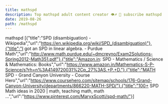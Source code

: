 ```yaml
---
title: mathspd
description: Top mathspd adult content creator 👁♐️ 👑 subscribe mathspd to my porn site below IG mathspd
date: 2019-08-26
path: /mathspd
---
```


mathspd
[{"title":"SPD (disambiguation) - Wikipedia","url":"https://en.wikipedia.org/wiki/SPD_(disambiguation)"},{"title":"I got an SPD in linear algebra. - Purdue Math","url":"http://www.math.purdue.edu/~dmcreyno/Exam2Solutions-Spring2012-Math351.pdf"},{"title":"Amazon.in: SPD - Mathematics / Science & Mathematics: Books","url":"https://www.amazon.in/Mathematics-S-P-Science/s?rh=n%3A4149720031%2Cp_27%3AS.+P.+D."},{"title":"MATH SPD - Grand Canyon University - Course Hero","url":"https://www.coursehero.com/sitemap/schools/176-Grand-Canyon-University/departments/866220-MATH-SPD/"},{"title":"100+ SPD Math ideas in 2020 | math, teaching math, math ...","url":"https://www.pinterest.com/MaryxScotti/spd-math/"}]

